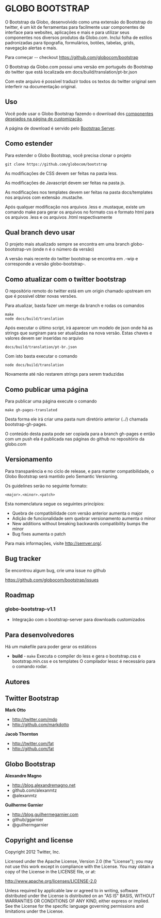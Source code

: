 GLOBO BOOTSTRAP
=================

O Bootstrap da Globo, desenvolvido como uma extensão do Bootstrap do twitter, é um kit de ferramentas para facilmente usar componentes de interface para websites, aplicações e mais e para utilizar seus componentes nos diversos produtos da Globo.com. Inclui folha de estilos padronizadas para tipografia, formulários, botões, tabelas, grids, navegação alertas e mais.

Para começar -- checkout https://github.com/globocom/bootstrap

O Bootstrap da Globo.com possui uma versão em português do Bootstrap do twitter que está localizada em
	docs/build/translation/pt-br.json

Com este arquivo é possível traduzir todos os textos do twitter original sem interferir na documentação original.

Uso
-----

Você pode usar o Globo Bootstrap fazendo o download dos [componentes desejados na página de customização](http://globocom.github.com/bootstrap/customize.html).

A página de download é servido pelo [Bootstrap Server](https://github.com/globocom/bootstrap-server).

Como estender
-------------

Para estender o Globo Bootstrap, você precisa clonar o projeto

	git clone https://github.com/globocom/bootstrap
	
As modificações de CSS devem ser feitas na pasta less.

As modificações de Javascript devem ser feitas na pasta js.

As modificações nos templates devem ser feitas na pasta docs/templates nos arquivos com extensão .mustache.

Após qualquer modificação nos arquivos .less e .mustaque, existe um comando make para gerar os arquivos no formato css e formato html para os arquivos .less e os arquivos .html respectivamente

Qual branch devo usar
--------------

O projeto mais atualizado sempre se encontra em uma branch globo-bootstrap-vn (onde n é o número da versão)

A versão mais recente do twitter bootstrap se encontra em *.*-wip e corresponde a versão globo-bootstrap-*.*

Como atualizar com o twitter bootstrap
--------------------------------------

O repositório remoto do twitter está em um origin chamado upstream em que é possivel obter novas versões.

Para atualizar, basta fazer um merge da branch e rodas os comandos
	
	make
	node docs/build/translation

Após executar o último script, irá aparecer um modelo de json onde há as strings que surgiram para ser atualizadas na nova versão. Estas chaves e valores devem ser inseridas no arquivo
	
	docs/build/translation/pt-br.json

Com isto basta executar o comando
	
	node docs/build/translation
	
Novamente até não restarem strings para serem traduzidas

Como publicar uma página
--------------------------

Para publicar uma página execute o comando
	
	make gh-pages-translated
	
Desta forma ele irá criar uma pasta num diretório anterior (../) chamada bootstrap-gh-pages.

O conteúdo desta pasta pode ser copiada para a branch gh-pages e então com um push ela é publicada nas páginas do github no repositório da globo.com


Versionamento
--------------

Para transparência e no ciclo de release, e para manter compatibilidade, o Globo Bootstrap será mantido pelo Semantic Versioning.

Os guidelines serão no seguinte formato:

`<major>.<minor>.<patch>`

Esta nomenclatura segue os seguintes princípios:

* Quebra de compatibilidade com versão anterior aumenta o major
* Adição de funcionalidade sem quebrar versionamento aumenta o minor
* New additions without breaking backwards compatibility bumps the minor
* Bug fixes aumenta o patch

Para mais informações, visite http://semver.org/.


Bug tracker
-----------

Se encontrou algum bug, crie uma issue no github

https://github.com/globocom/bootstrap/issues


Roadmap
---------------

### globo-bootstrap-v1.1
* Integração com o bootstrap-server para downloads customizados

Para desenvolvedores
----------------------

Há um makefile para poder gerar os estáticos

+ **build** - `make`
Executa o compiler do less e gera o bootstrap.css e bootstrap.min.css e os templates
O compilador lessc é necessário para o comando rodar.


Autores
-------

## Twitter Bootstrap

**Mark Otto**

+ http://twitter.com/mdo
+ http://github.com/markdotto

**Jacob Thornton**

+ http://twitter.com/fat
+ http://github.com/fat

## Globo Bootstrap

**Alexandre Magno**

+ http://blog.alexandremagno.net
+ github.com/alexanmtz
+ @alexanmtz

**Guilherme Garnier**

+ http://blog.guilhermegarnier.com
+ github/ggarnier
+ @guilhermgarnier

Copyright and license
---------------------

Copyright 2012 Twitter, Inc.

Licensed under the Apache License, Version 2.0 (the "License");
you may not use this work except in compliance with the License.
You may obtain a copy of the License in the LICENSE file, or at:

   http://www.apache.org/licenses/LICENSE-2.0

Unless required by applicable law or agreed to in writing, software
distributed under the License is distributed on an "AS IS" BASIS,
WITHOUT WARRANTIES OR CONDITIONS OF ANY KIND, either express or implied.
See the License for the specific language governing permissions and
limitations under the License.
